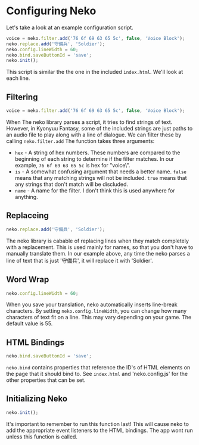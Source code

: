 Configuring Neko
================
Let's take a look at an example configuration script.

```javascript
voice = neko.filter.add('76 6f 69 63 65 5c', false, 'Voice Block');
neko.replace.add('守備兵', 'Soldier');
neko.config.lineWidth = 60;
neko.bind.saveButtonId = 'save';
neko.init();
```

This script is similar the the one in the included `index.html`. We'll look at each line.

Filtering
---------

```javascript
voice = neko.filter.add('76 6f 69 63 65 5c', false, 'Voice Block');
```

When The neko library parses a script, it tries to find strings of text. However, in Kyonyuu Fantasy, some of the included strings are just paths to an audio file to play along with a line of dialogue. We can filter these by calling `neko.filter.add` The function takes three arguments:

- `hex` - A string of hex numbers. These numbers are compared to the beginning of each string to determine if the filter matches. In our example, `76 6f 69 63 65 5c` is hex for "voice\\".
- `is` - A somewhat confusing argument that needs a better name. `false` means that any matching strings will not be included. `true` means that any strings that don't match will be discluded.
- `name` - A name for the filter. I don't think this is used anywhere for anything.

Replaceing
----------
```javascript
neko.replace.add('守備兵', 'Soldier');
```

The neko library is cabable of replacing lines when they match completely with a replacement. This is used mainly for names, so that you don't have to manually translate them. In our example above, any time the neko parses a line of text that is just '守備兵', it will replace it with 'Soldier'.

Word Wrap
---------

```javascript
neko.config.lineWidth = 60;
```

When you save your translation, neko automatically inserts line-break characters. By setting `neko.config.lineWidth`, you can change how many characters of text fit on a line. This may vary depending on your game. The default value is 55.

HTML Bindings
-------------
```javascript
neko.bind.saveButtonId = 'save';
```

`neko.bind` contains properties that reference the ID's of HTML elements on the page that it should bind to. See `index.html` and 'neko.config.js' for the other properties that can be set.


Initializing Neko
-----------------

```javascript
neko.init();
```

It's important to remember to run this function last! This will cause neko to add the appropriate event listeners to the HTML bindings. The app wont run unless this function is called.